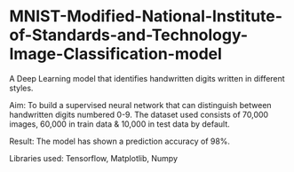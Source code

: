 # MNIST-Modified-National-Institute-of-Standards-and-Technology-Image-Classification-model
A Deep Learning model that identifies handwritten digits written in different styles.

Aim: To build a supervised neural network that can distinguish between handwritten digits numbered 0-9. The dataset used consists of 70,000 images, 60,000 in train data & 10,000 in test data by default.

Result: The model has shown a prediction accuracy of 98%.

Libraries used: Tensorflow, Matplotlib, Numpy



